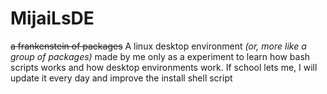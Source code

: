 # MijaiLsDE
~~a frankenstein of packages~~
A linux desktop environment *(or, more like a group of packages)* made by me only as a experiment to learn how bash scripts works and how desktop environments work.
If school lets me, I will update it every day and improve the install shell script
